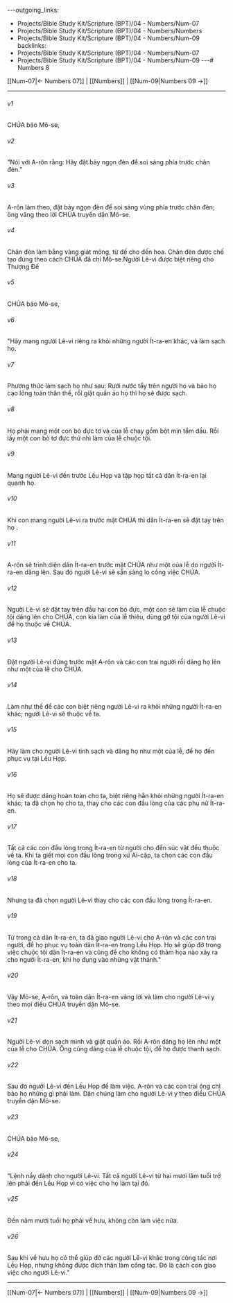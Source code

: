 ---outgoing_links:
  - Projects/Bible Study Kit/Scripture (BPT)/04 - Numbers/Num-07
  - Projects/Bible Study Kit/Scripture (BPT)/04 - Numbers/Numbers
  - Projects/Bible Study Kit/Scripture (BPT)/04 - Numbers/Num-09
backlinks:
  - Projects/Bible Study Kit/Scripture (BPT)/04 - Numbers/Num-07
  - Projects/Bible Study Kit/Scripture (BPT)/04 - Numbers/Num-09
---# Numbers 8

[[Num-07|← Numbers 07]] | [[Numbers]] | [[Num-09|Numbers 09 →]]
***



###### v1 
CHÚA bảo Mô-se, 

###### v2 
"Nói với A-rôn rằng: Hãy đặt bảy ngọn đèn để soi sáng phía trước chân đèn." 

###### v3 
A-rôn làm theo, đặt bảy ngọn đèn để soi sáng vùng phía trước chân đèn; ông vâng theo lời CHÚA truyền dặn Mô-se. 

###### v4 
Chân đèn làm bằng vàng giát mỏng, từ đế cho đến hoa. Chân đèn được chế tạo đúng theo cách CHÚA đã chỉ Mô-se.Người Lê-vi được biệt riêng cho Thượng Đế 

###### v5 
CHÚA bảo Mô-se, 

###### v6 
"Hãy mang người Lê-vi riêng ra khỏi những người Ít-ra-en khác, và làm sạch họ. 

###### v7 
Phương thức làm sạch họ như sau: Rưới nước tẩy trên người họ và bảo họ cạo lông toàn thân thể, rồi giặt quần áo họ thì họ sẽ được sạch. 

###### v8 
Họ phải mang một con bò đực tơ và của lễ chay gồm bột mịn tẩm dầu. Rồi lấy một con bò tơ đực thứ nhì làm của lễ chuộc tội. 

###### v9 
Mang người Lê-vi đến trước Lều Họp và tập họp tất cả dân Ít-ra-en lại quanh họ. 

###### v10 
Khi con mang người Lê-vi ra trước mặt CHÚA thì dân Ít-ra-en sẽ đặt tay trên họ . 

###### v11 
A-rôn sẽ trình diện dân Ít-ra-en trước mặt CHÚA như một của lễ do người Ít-ra-en dâng lên. Sau đó người Lê-vi sẽ sẵn sàng lo công việc CHÚA. 

###### v12 
Người Lê-vi sẽ đặt tay trên đầu hai con bò đực, một con sẽ làm của lễ chuộc tội dâng lên cho CHÚA, con kia làm của lễ thiêu, dùng gỡ tội của người Lê-vi để họ thuộc về CHÚA. 

###### v13 
Đặt người Lê-vi đứng trước mặt A-rôn và các con trai người rồi dâng họ lên như một của lễ cho CHÚA. 

###### v14 
Làm như thế để các con biệt riêng người Lê-vi ra khỏi những người Ít-ra-en khác; người Lê-vi sẽ thuộc về ta. 

###### v15 
Hãy làm cho người Lê-vi tinh sạch và dâng họ như một của lễ, để họ đến phục vụ tại Lều Họp. 

###### v16 
Họ sẽ được dâng hoàn toàn cho ta, biệt riêng hẳn khỏi những người Ít-ra-en khác; ta đã chọn họ cho ta, thay cho các con đầu lòng của các phụ nữ Ít-ra-en. 

###### v17 
Tất cả các con đầu lòng trong Ít-ra-en từ người cho đến súc vật đều thuộc về ta. Khi ta giết mọi con đầu lòng trong xứ Ai-cập, ta chọn các con đầu lòng của Ít-ra-en cho ta. 

###### v18 
Nhưng ta đã chọn người Lê-vi thay cho các con đầu lòng trong Ít-ra-en. 

###### v19 
Từ trong cả dân Ít-ra-en, ta đã giao người Lê-vi cho A-rôn và các con trai người, để họ phục vụ toàn dân Ít-ra-en trong Lều Họp. Họ sẽ giúp đỡ trong việc chuộc tội dân Ít-ra-en và cũng để cho không có thảm họa nào xảy ra cho người Ít-ra-en, khi họ đụng vào những vật thánh." 

###### v20 
Vậy Mô-se, A-rôn, và toàn dân Ít-ra-en vâng lời và làm cho người Lê-vi y theo mọi điều CHÚA truyền dặn Mô-se. 

###### v21 
Người Lê-vi dọn sạch mình và giặt quần áo. Rồi A-rôn dâng họ lên như một của lễ cho CHÚA. Ông cũng dâng của lễ chuộc tội, để họ được thanh sạch. 

###### v22 
Sau đó người Lê-vi đến Lều Họp để làm việc. A-rôn và các con trai ông chỉ bảo họ những gì phải làm. Dân chúng làm cho người Lê-vi y theo điều CHÚA truyền dặn Mô-se. 

###### v23 
CHÚA bảo Mô-se, 

###### v24 
"Lệnh nầy dành cho người Lê-vi. Tất cả người Lê-vi từ hai mươi lăm tuổi trở lên phải đến Lều Họp vì có việc cho họ làm tại đó. 

###### v25 
Đến năm mươi tuổi họ phải về hưu, không còn làm việc nữa. 

###### v26 
Sau khi về hưu họ có thể giúp đỡ các người Lê-vi khác trong công tác nơi Lều Họp, nhưng không được đích thân làm công tác. Đó là cách con giao việc cho người Lê-vi."

***
[[Num-07|← Numbers 07]] | [[Numbers]] | [[Num-09|Numbers 09 →]]

